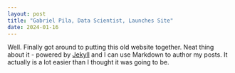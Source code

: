 ```yaml
---
layout: post
title: "Gabriel Pila, Data Scientist, Launches Site"
date: 2024-01-16
---
```


Well. Finally got around to putting this old website together. 
Neat thing about it - powered by [Jekyll](http://jekyllrb.com) and I can use Markdown to author my posts. 
It actually is a lot easier than I thought it was going to be.

